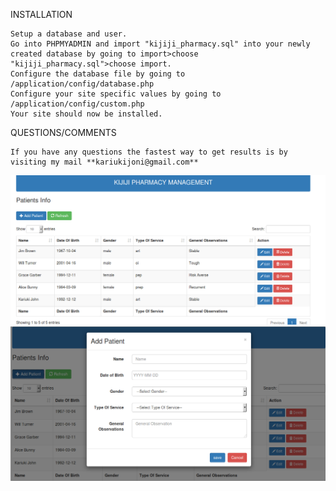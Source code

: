 
INSTALLATION

    Setup a database and user.
    Go into PHPMYADMIN and import "kijiji_pharmacy.sql" into your newly created database by going to import>choose "kijiji_pharmacy.sql">choose import.
    Configure the database file by going to /application/config/database.php
    Configure your site specific values by going to /application/config/custom.php
    Your site should now be installed.


QUESTIONS/COMMENTS

    If you have any questions the fastest way to get results is by visiting my mail **kariukijoni@gmail.com**


 ![Kijiji Pharmacy](assets/img/kijiji_phar.png "Optional title")
 ![Add Patient](assets/img/add_patient.png "Optional title")
